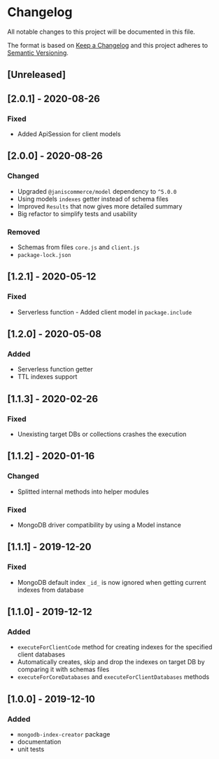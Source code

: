 # Changelog

All notable changes to this project will be documented in this file.

The format is based on [Keep a Changelog](http://keepachangelog.com/en/1.0.0/)
and this project adheres to [Semantic Versioning](http://semver.org/spec/v2.0.0.html).

## [Unreleased]

## [2.0.1] - 2020-08-26
### Fixed
- Added ApiSession for client models

## [2.0.0] - 2020-08-26
### Changed
- Upgraded `@janiscommerce/model` dependency to `^5.0.0`
- Using models `indexes` getter instead of schema files
- Improved `Results` that now gives more detailed summary
- Big refactor to simplify tests and usability

### Removed
- Schemas from files `core.js` and `client.js`
- `package-lock.json`

## [1.2.1] - 2020-05-12
### Fixed
- Serverless function - Added client model in `package.include`

## [1.2.0] - 2020-05-08
### Added
- Serverless function getter
- TTL indexes support

## [1.1.3] - 2020-02-26
### Fixed
- Unexisting target DBs or collections crashes the execution

## [1.1.2] - 2020-01-16
### Changed
- Splitted internal methods into helper modules

### Fixed
- MongoDB driver compatibility by using a Model instance

## [1.1.1] - 2019-12-20
### Fixed
- MongoDB default index `_id_` is now ignored when getting current indexes from database

## [1.1.0] - 2019-12-12
### Added
- `executeForClientCode` method for creating indexes for the specified client databases
- Automatically creates, skip and drop the indexes on target DB by comparing it with schemas files
- `executeForCoreDatabases` and `executeForClientDatabases` methods

## [1.0.0] - 2019-12-10
### Added
- `mongodb-index-creator` package
- documentation
- unit tests